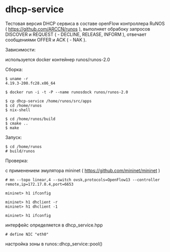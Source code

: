 # dhcp-service

Тестовая версия DHCP сервиса в составе openFlow контроллера RuNOS ( https://github.com/ARCCN/runos ), выполняет обрабоку запросов DISCOVER и REQUEST ( - DECLINE, RELEASE, INFORM ), отвечает сообщениями OFFER и ACK ( - NAK ).


Зависимости:

используется docker контейнер runos/runos-2.0


Сборка:

    $ uname -r
    4.19.3-200.fc28.x86_64
    
    $ docker run -i -t -P --name runosdock runos/runos-2.0
    
    $ cp dhcp-service /home/runos/src/apps
    $ cd /home/runos
    $ nix-shell
    
    $ cd /home/runos/build
    $ cmake ..
    $ make

Запуск:

    $ cd /home/runos
    # build/runos

    
Проверка:

с применением эмулятора mininet ( https://github.com/mininet/mininet )

    # mn --topo linear,4 --switch ovsk,protocols=OpenFlow13 --controller remote,ip=172.17.0.4,port=6653
    
    mininet> h1 ifconfig
    
    mininet> h1 dhclient -r
    mininet> h1 dhclient -1
    
    mininet> h1 ifconfig

интерфейс определяется в dhcp_service.hpp

    # define NIC "eth0" 

настройка зоны в runos::dhcp_service::pool()
